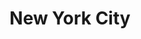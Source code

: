 ---
title:			"New York City"
post_path:	2017-04-01-new-york
date_start:	April 2017
lat:        40.7128
lon:        -74.0060
metadata:
  - year: 2017
  - cities:
      - NYC
  - states:
      - New York
  - countries:
      - United States
  - continents:
      - North America
  - regions:
      - United States
photos:
  - ext:    01.jpg
    class:  horizontal
    text:   "Yoni, Bushwick"
---